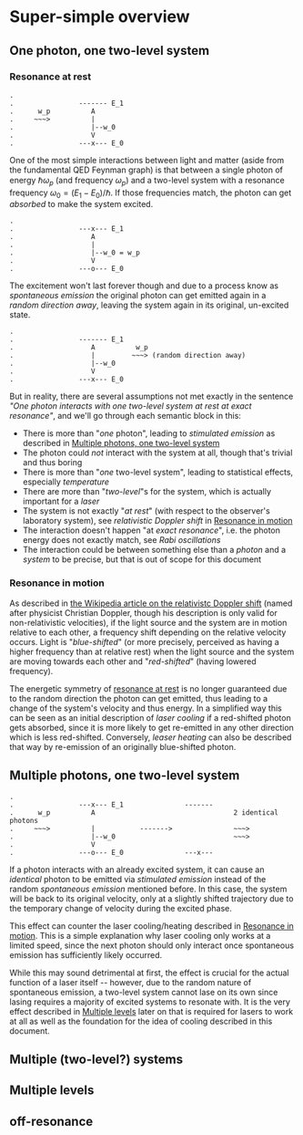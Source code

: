 # Super-simple overview

## One photon, one two-level system

### Resonance at rest

```
.
.                ------- E_1
.      w_p          A
.     ~~~>          |
.                   |--w_0
.                   V
.                ---x--- E_0
```

One of the most simple interactions between light and matter (aside from the fundamental QED Feynman graph) is that between a single photon of energy $\hbar\omega_p$ (and frequency $\omega_p$) and a two-level system with a resonance frequency $\omega_0 = (E_1-E_0)/\hbar$. If those frequencies match, the photon can get _absorbed_ to make the system excited.

```
.
.                ---x--- E_1
.                   A
.                   |
.                   |--w_0 = w_p
.                   V
.                ---o--- E_0
```

The excitement won't last forever though and due to a process know as _spontaneous emission_ the original photon can get emitted again in a _random direction away_, leaving the system again in its original, un-excited state.

```
.
.                ------- E_1
.                   A          w_p
.                   |         ~~~> (random direction away)
.                   |--w_0
.                   V
.                ---x--- E_0
```

But in reality, there are several assumptions not met exactly in the sentence _"One photon interacts with one two-level system at rest at exact resonance"_, and we'll go through each semantic block in this:

* There is more than "_one_ photon", leading to _stimulated emission_ as described in [Multiple photons, one two-level system](#multiple-photons-one-two-level-system)
* The photon could _not_ interact with the system at all, though that's trivial and thus boring
* There is more than "_one_ two-level system", leading to statistical effects, especially _temperature_
* There are more than "_two-level_"s for the system, which is actually important for a _laser_
* The system is not exactly "_at rest_" (with respect to the observer's laboratory system), see _relativistic Doppler shift_ in [Resonance in motion](#resonance-in-motion)
* The interaction doesn't happen "at _exact resonance_", i.e. the photon energy does not exactly match, see _Rabi oscillations_
* The interaction could be between something else than a _photon_ and a _system_ to be precise, but that is out of scope for this document

### Resonance in motion

As described in [the Wikipedia article on the relativistc Doppler shift](https://en.wikipedia.org/wiki/Relativistic_Doppler_effect) (named after physicist Christian Doppler, though his description is only valid for non-relativistic velocities), if the light source and the system are in motion relative to each other, a frequency shift depending on the relative velocity occurs. Light is "_blue-shifted_" (or more precisely, perceived as having a higher frequency than at relative rest) when the light source and the system are moving towards each other and "_red-shifted_" (having lowered frequency).

The energetic symmetry of [resonance at rest](#resonance-at-rest) is no longer guaranteed due to the random direction the photon can get emitted, thus leading to a change of the system's velocity and thus energy. In a simplified way this can be seen as an initial description of _laser cooling_ if a red-shifted photon gets absorbed, since it is more likely to get re-emitted in any other direction which is less red-shifted. Conversely, _leaser heating_ can also be described that way by re-emission of an originally blue-shifted photon.

## Multiple photons, one two-level system

```
.
.                ---x--- E_1               -------
.      w_p          A                                  2 identical photons
.     ~~~>          |           ------->               ~~~>
.                   |--w_0                             ~~~>
.                   V
.                ---o--- E_0               ---x---
```

If a photon interacts with an already excited system, it can cause an _identical_ photon to be emitted via _stimulated emission_ instead of the random _spontaneous emission_ mentioned before. In this case, the system will be back to its original velocity, only at a slightly shifted trajectory due to the temporary change of velocity during the excited phase.

This effect can counter the laser cooling/heating described in [Resonance in motion](#resonance-in-motion). This is a simple explanation why laser cooling only works at a limited speed, since the next photon should only interact once spontaneous emission has sufficiently likely occurred.

While this may sound detrimental at first, the effect is crucial for the actual function of a laser itself -- however, due to the random nature of spontaneous emission, a two-level system cannot lase on its own since lasing requires a majority of excited systems to resonate with. It is the very effect described in [Multiple levels](#multiple-levels) later on that is required for lasers to work at all as well as the foundation for the idea of cooling described in this document.

## Multiple (two-level?) systems

## Multiple levels

## off-resonance